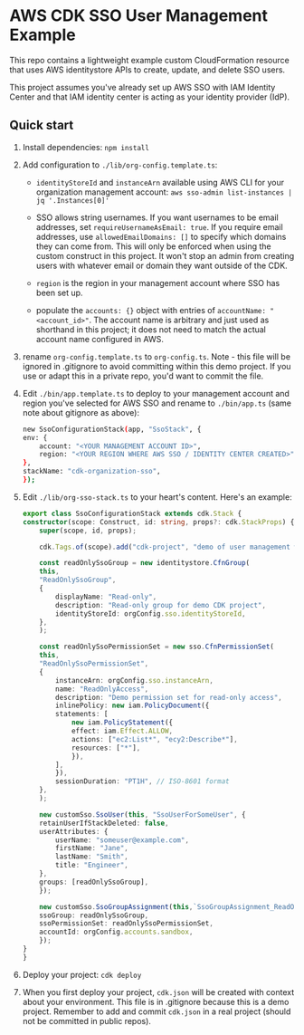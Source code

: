 # AWS CDK SSO User Management Example

This repo contains a lightweight example custom CloudFormation resource that uses AWS identitystore APIs to create, update, and delete SSO users.

This project assumes you've already set up AWS SSO with IAM Identity Center and that IAM identity center is acting as your identity provider (IdP).

## Quick start

1. Install dependencies: `npm install`

2. Add configuration to `./lib/org-config.template.ts`:

   * `identityStoreId` and `instanceArn` available using AWS CLI for your organization management account: `aws sso-admin list-instances | jq '.Instances[0]'`

   * SSO allows string usernames. If you want usernames to be email addresses, set `requireUsernameAsEmail: true`. If you require email addresses, use `allowedEmailDomains: []` to specify which domains they can come from. This will only be enforced when using the custom construct in this project. It won't stop an admin from creating users with whatever email or domain they want outside of the CDK.

   * `region` is the region in your management account where SSO has been set up. 

   * populate the `accounts: {}` object with entries of `accountName: "<account_id>"`. The account name is arbitrary and just used as shorthand in this project; it does not need to match the actual account name configured in AWS.

3. rename `org-config.template.ts` to `org-config.ts`. Note - this file will be ignored in .gitignore to avoid committing within this demo project. If you use or adapt this in a private repo, you'd want to commit the file.

4. Edit `./bin/app.template.ts` to deploy to your management account and region you've selected for AWS SSO and rename to `./bin/app.ts` (same note about gitignore as above):

    ```sh
    new SsoConfigurationStack(app, "SsoStack", {
    env: {
        account: "<YOUR MANAGEMENT ACCOUNT ID>",
        region: "<YOUR REGION WHERE AWS SSO / IDENTITY CENTER CREATED>",
    },
    stackName: "cdk-organization-sso",
    });
    ```

5. Edit `./lib/org-sso-stack.ts` to your heart's content. Here's an example:

    ```ts
    export class SsoConfigurationStack extends cdk.Stack {
    constructor(scope: Construct, id: string, props?: cdk.StackProps) {
        super(scope, id, props);

        cdk.Tags.of(scope).add("cdk-project", "demo of user management with SSO");

        const readOnlySsoGroup = new identitystore.CfnGroup(
        this,
        "ReadOnlySsoGroup",
        {
            displayName: "Read-only",
            description: "Read-only group for demo CDK project",
            identityStoreId: orgConfig.sso.identityStoreId,
        },
        );

        const readOnlySsoPermissionSet = new sso.CfnPermissionSet(
        this,
        "ReadOnlySsoPermissionSet",
        {
            instanceArn: orgConfig.sso.instanceArn,
            name: "ReadOnlyAccess",
            description: "Demo permission set for read-only access",
            inlinePolicy: new iam.PolicyDocument({
            statements: [
                new iam.PolicyStatement({
                effect: iam.Effect.ALLOW,
                actions: ["ec2:List*", "ecy2:Describe*"],
                resources: ["*"],
                }),
            ],
            }),
            sessionDuration: "PT1H", // ISO-8601 format
        },
        );

        new customSso.SsoUser(this, "SsoUserForSomeUser", {
        retainUserIfStackDeleted: false,
        userAttributes: {
            userName: "someuser@example.com",
            firstName: "Jane",
            lastName: "Smith",
            title: "Engineer",
        },
        groups: [readOnlySsoGroup],
        });

        new customSso.SsoGroupAssignment(this,`SsoGroupAssignment_ReadOnlyGroup`,{
        ssoGroup: readOnlySsoGroup,
        ssoPermissionSet: readOnlySsoPermissionSet,
        accountId: orgConfig.accounts.sandbox,
        });
    }
    }
    ```

6. Deploy your project: `cdk deploy`

7. When you first deploy your project, `cdk.json` will be created with context about your environment. This file is in .gitignore because this is a demo project. Remember to add and commit `cdk.json` in a real project (should not be committed in public repos).
